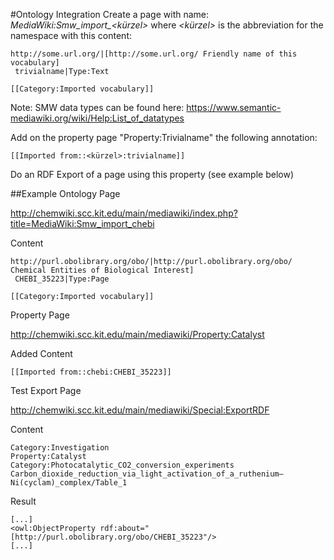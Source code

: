 #Ontology Integration
Create a page with name: *MediaWiki:Smw_import_<kürzel>* where *<kürzel>* is the abbreviation for the namespace with this content:

    http://some.url.org/|[http://some.url.org/ Friendly name of this vocabulary]
     trivialname|Type:Text

    [[Category:Imported vocabulary]]

Note: SMW data types can be found here: https://www.semantic-mediawiki.org/wiki/Help:List_of_datatypes

Add on the property page "Property:Trivialname" the following annotation:

    [[Imported from::<kürzel>:trivialname]]

Do an RDF Export of a page using this property (see example below)

##Example
Ontology Page

http://chemwiki.scc.kit.edu/main/mediawiki/index.php?title=MediaWiki:Smw_import_chebi

Content

    http://purl.obolibrary.org/obo/|http://purl.obolibrary.org/obo/ Chemical Entities of Biological Interest]
     CHEBI_35223|Type:Page

    [[Category:Imported vocabulary]]

Property Page 

http://chemwiki.scc.kit.edu/main/mediawiki/Property:Catalyst

Added Content

    [[Imported from::chebi:CHEBI_35223]]
Test
Export Page


http://chemwiki.scc.kit.edu/main/mediawiki/Special:ExportRDF

Content

    Category:Investigation
    Property:Catalyst
    Category:Photocatalytic_CO2_conversion_experiments
    Carbon_dioxide_reduction_via_light_activation_of_a_ruthenium–Ni(cyclam)_complex/Table_1

Result

    [...]
    <owl:ObjectProperty rdf:about="[http://purl.obolibrary.org/obo/CHEBI_35223"/>
    [...]